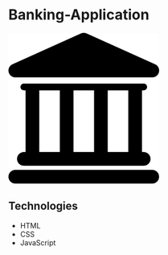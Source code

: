 # Banking-Application
<img src= "bank.png" width='300' />

## Technologies
* HTML<br>
* CSS
* JavaScript
